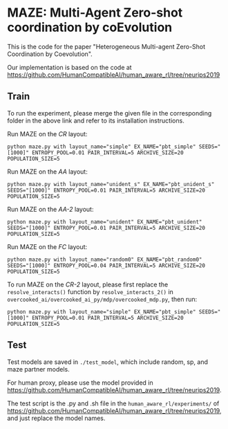 # MAZE: Multi-Agent Zero-shot coordination by coEvolution

This is the code for the paper "Heterogeneous Multi-agent Zero-Shot Coordination by Coevolution".


Our implementation is based on the code at https://github.com/HumanCompatibleAI/human_aware_rl/tree/neurips2019

## Train
To run the experiment, please merge the given file in the corresponding folder in the above link and refer to its installation instructions.

Run MAZE on the *CR* layout:

```
python maze.py with layout_name="simple" EX_NAME="pbt_simple" SEEDS="[1000]" ENTROPY_POOL=0.01 PAIR_INTERVAL=5 ARCHIVE_SIZE=20 POPULATION_SIZE=5
```

Run MAZE on the *AA* layout:

```
python maze.py with layout_name="unident_s" EX_NAME="pbt_unident_s" SEEDS="[1000]" ENTROPY_POOL=0.01 PAIR_INTERVAL=5 ARCHIVE_SIZE=20 POPULATION_SIZE=5
```

Run MAZE on the *AA-2* layout:

```
python maze.py with layout_name="unident" EX_NAME="pbt_unident" SEEDS="[1000]" ENTROPY_POOL=0.01 PAIR_INTERVAL=5 ARCHIVE_SIZE=20 POPULATION_SIZE=5
```

Run MAZE on the *FC* layout:

```
python maze.py with layout_name="random0" EX_NAME="pbt_random0" SEEDS="[1000]" ENTROPY_POOL=0.04 PAIR_INTERVAL=5 ARCHIVE_SIZE=20 POPULATION_SIZE=5
```

To run MAZE on the *CR-2* layout, please first replace the `resolve_interacts()` function by `resolve_interacts_2()` in `overcooked_ai/overcooked_ai_py/mdp/overcooked_mdp.py`, then run:

```
python maze.py with layout_name="simple" EX_NAME="pbt_simple" SEEDS="[1000]" ENTROPY_POOL=0.01 PAIR_INTERVAL=5 ARCHIVE_SIZE=20 POPULATION_SIZE=5
```


## Test
Test models are saved in `./test_model`, which include random, sp, and maze partner models.

For human proxy, please use the model provided in  https://github.com/HumanCompatibleAI/human_aware_rl/tree/neurips2019.

The test script is the .py and .sh file in the `human_aware_rl/experiments/` of https://github.com/HumanCompatibleAI/human_aware_rl/tree/neurips2019, and just replace the model names.